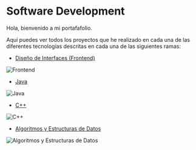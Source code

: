 # Software Development

Hola, bienvenido a mi portafafolio.

Aquí puedes ver todos los proyectos que he realizado en cada una de las diferentes tecnologías descritas en cada una de las siguientes ramas:

- <a href="https://github.com/Kevin-Galarza77/Kevin-Galarza77.github.io/tree/Dise%C3%B1o-de-Interfaces">Diseño de Interfaces (Frontend)</a>

<img src="https://i.postimg.cc/Ls2hVkJM/frontend.png" alt="Frontend">

- <a href="https://github.com/Kevin-Galarza77/Kevin-Galarza77.github.io/tree/Java">Java</a>

<img src="https://github.com/Kevin-Galarza77/Kevin-Galarza77.github.io/blob/Portfolio-gh-pages/assets/JAVA.714321be.png" alt="Java">

- <a href="https://github.com/Kevin-Galarza77/Kevin-Galarza77.github.io/tree/C++">C++</a>

<img src="https://github.com/Kevin-Galarza77/Kevin-Galarza77.github.io/blob/Portfolio-gh-pages/assets/C__.a578d67b.png" alt="C++">

- <a href="https://github.com/Kevin-Galarza77/Kevin-Galarza77.github.io/tree/Algoritmos-y-Estructuras-de-Datos">Algoritmos y Estructuras de Datos</a>

<img src="[https://i.postimg.cc/Ls2hVkJM/frontend.png](https://i.postimg.cc/htTfTD16/algoritmos.jpg)" alt="Algoritmos y Estructuras de Datos">

